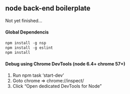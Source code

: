 ## node back-end boilerplate
Not yet finished...

#### Global Dependencis
```javascript
npm install -g nsp
npm install -g eslint
npm install
```

#### Debug using Chrome DevTools (node 6.4+ chrome 57+)
1. Run npm task ‘start-dev’
2. Goto chrome => chrome://inspect/
3. Click “Open dedicated DevTools for Node”




